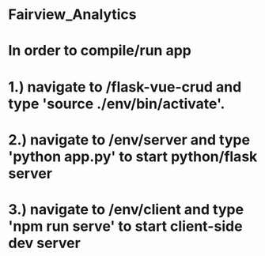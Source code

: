 # Fairview_Analytics
# In order to compile/run app
# 1.) navigate to /flask-vue-crud and type 'source ./env/bin/activate'.
# 2.) navigate to /env/server and type 'python app.py' to start python/flask server
# 3.) navigate to /env/client and type 'npm run serve' to start client-side dev server
